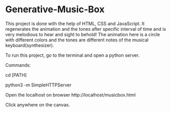 # Generative-Music-Box
This project is done with the help of HTML, CSS and JavaScript. It regenerates the animation and the tones after specific interval of time and is very melodious to hear and sight to behold! The animation here is a circle with different colors and the tones are different notes of the musical keyboard(synthesizer).

To run this project, go to the terminal and open a python server. 

Commands: 

cd [PATH]

python3 -m SimpleHTTPServer

Open the localhost on browser http://localhost/musicbox.html

Click anywhere on the canvas. 
